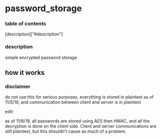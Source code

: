 # password_storage

### table of contents
[description]["#description"]

### description
simple encrypted password storage

## how it works


### disclaimer

do not use this for serious purposes, everything is stored in plaintext as of 11/5/19, and communication between client and server is in plaintext

edit:

as of 11/6/19, all passwords are stored using AES then HMAC, and all the decryption is done on the client side. Client and server communications are still plaintext, but this shouldn't cause as much of a problem.
